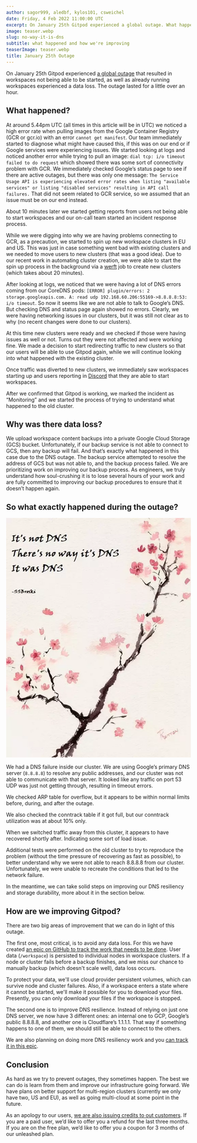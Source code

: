 ```yaml
---
author: sagor999, aledbf, kylos101, csweichel
date: Friday, 4 Feb 2022 11:00:00 UTC
excerpt: On January 25th Gitpod experienced a global outage. What happened? Why was there data loss? So what exactly happened during the outage? How are we improving Gitpod?
image: teaser.webp
slug: no-way-it-is-dns
subtitle: what happened and how we're improving
teaserImage: teaser.webp
title: January 25th Outage
---
```


<script context="module">
  export const prerender = true;
</script>

On January 25th Gitpod experienced [a global outage](https://www.gitpodstatus.com/incidents/tk0f7xcw8q94) that resulted in workspaces not being able to be started, as well as already running workspaces experienced a data loss. The outage lasted for a little over an hour.

## What happened?

At around 5.44pm UTC (all times in this article will be in UTC) we noticed a high error rate when pulling images from the Google Container Registry (GCR or gcr.io) with an error `cannot get manifest`. Our team immediately started to diagnose what might have caused this, if this was on our end or if Google services were experiencing issues. We started looking at logs and noticed another error while trying to pull an image: `dial tcp: i/o timeout failed to do request` which showed there was some sort of connectivity problem with GCR. We immediately checked Google’s status page to see if there are active outages, but there was only one message: `The Service Usage API is experiencing elevated error rates when listing "available services" or listing "disabled services" resulting in API call failures.` That did not seem related to GCR service, so we assumed that an issue must be on our end instead.

About 10 minutes later we started getting reports from users not being able to start workspaces and our on-call team started an incident response process.

While we were digging into why we are having problems connecting to GCR, as a precaution, we started to spin up new workspace clusters in EU and US. This was just in case something went bad with existing clusters and we needed to move users to new clusters (that was a good idea). Due to our recent work in automating cluster creation, we were able to start the spin up process in the background via a [werft](https://github.com/csweichel/werft) job to create new clusters (which takes about 20 minutes).

After looking at logs, we noticed that we were having a lot of DNS errors coming from our CoreDNS pods: `[ERROR] plugin/errors: 2 storage.googleapis.com. A: read udp 192.168.60.206:55169->8.8.8.8:53: i/o timeout`. So now it seems like we are not able to talk to Google’s DNS. But checking DNS and status page again showed no errors. Clearly, we were having networking issues in our clusters, but it was still not clear as to why (no recent changes were done to our clusters).

At this time new clusters were ready and we checked if those were having issues as well or not. Turns out they were not affected and were working fine. We made a decision to start redirecting traffic to new clusters so that our users will be able to use Gitpod again, while we will continue looking into what happened with the existing cluster.

Once traffic was diverted to new clusters, we immediately saw workspaces starting up and users reporting in [Discord](https://www.gitpod.io/chat) that they are able to start workspaces.

After we confirmed that Gitpod is working, we marked the incident as “Monitoring” and we started the process of trying to understand what happened to the old cluster.

## Why was there data loss?

We upload workspace content backups into a private Google Cloud Storage (GCS) bucket. Unfortunately, if our backup service is not able to connect to GCS, then any backup will fail. And that’s exactly what happened in this case due to the DNS outage. The backup service attempted to resolve the address of GCS but was not able to, and the backup process failed. We are prioritizing work on improving our backup process. As engineers, we truly understand how soul-crushing it is to lose several hours of your work and are fully committed to improving our backup procedures to ensure that it doesn’t happen again.

## So what exactly happened during the outage?

![It was DNS](../../../static/images/blog/no-way-it-is-dns/it-was-dns.webp)

We had a DNS failure inside our cluster. We are using Google’s primary DNS server (`8.8.8.8`) to resolve any public addresses, and our cluster was not able to communicate with that server. It looked like any traffic on port 53 UDP was just not getting through, resulting in timeout errors.

We checked ARP table for overflow, but it appears to be within normal limits before, during, and after the outage.

We also checked the conntrack table if it got full, but our conntrack utilization was at about 10% only.

When we switched traffic away from this cluster, it appears to have recovered shortly after. Indicating some sort of load issue.

Additional tests were performed on the old cluster to try to reproduce the problem (without the time pressure of recovering as fast as possible), to better understand why we were not able to reach 8.8.8.8 from our cluster. Unfortunately, we were unable to recreate the conditions that led to the network failure.

In the meantime, we can take solid steps on improving our DNS resiliency and storage durability, more about it in the section below.

## How are we improving Gitpod?

There are two big areas of improvement that we can do in light of this outage.

The first one, most critical, is to avoid any data loss. For this we have created [an epic on GitHub to track the work that needs to be done](https://github.com/gitpod-io/gitpod/issues/7901). User data (`/workspace`) is persisted to individual nodes in workspace clusters. If a node or cluster fails before a backup finishes, and we miss our chance to manually backup (which doesn't scale well), data loss occurs.

To protect your data, we'll use cloud provider persistent volumes, which can survive node and cluster failures. Also, if a workspace enters a state where it cannot be started, we'll make it possible for you to download your files. Presently, you can only download your files if the workspace is stopped.

The second one is to improve DNS resilience. Instead of relying on just one DNS server, we now have 3 different ones: an internal one to GCP, Google’s public 8.8.8.8, and another one is Cloudflare’s 1.1.1.1. That way if something happens to one of them, we should still be able to connect to the others.

We are also planning on doing more DNS resiliency work and you [can track it in this epic](https://github.com/gitpod-io/gitpod/issues/7843).

## Conclusion

As hard as we try to prevent outages, they sometimes happen. The best we can do is learn from them and improve our infrastructure going forward. We have plans on better support for multi-region clusters (currently we only have two, US and EU), as well as going multi-cloud at some point in the future.

As an apology to our users, [we are also issuing credits to out customers](/contact/support). If you are a paid user, we’d like to offer you a refund for the last three months. If you are on the free plan, we’d like to offer you a coupon for 3 months of our unleashed plan.
